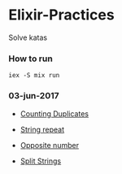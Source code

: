 # Elixir-Practices

Solve katas

### How to run

```
iex -S mix run
```

### 03-jun-2017

- [Counting Duplicates](http://www.codewars.com/kata/counting-duplicates)

- [String repeat](http://www.codewars.com/kata/string-repeat)

- [Opposite number](http://www.codewars.com/kata/string-repeat)

- [Split Strings](http://www.codewars.com/kata/split-strings)

